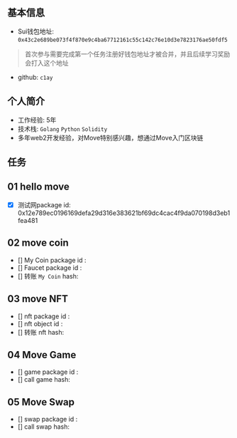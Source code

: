 ## 基本信息
- Sui钱包地址: `0x43c2e689be073f4f870e9c4ba67712161c55c142c76e10d3e7823176ae50fdf5`
> 首次参与需要完成第一个任务注册好钱包地址才被合并，并且后续学习奖励会打入这个地址
- github: `c1ay`

## 个人简介
- 工作经验: 5年
- 技术栈: `Golang` `Python` `Solidity`
- 多年web2开发经验，对Move特别感兴趣，想通过Move入门区块链

## 任务

##   01 hello move
- [x] 测试网package id: 0x12e789ec0196169defa29d316e383621bf69dc4cac4f9da070198d3eb1fea481

##   02 move coin
- [] My Coin package id :
- [] Faucet package id :
- [] 转账 `My Coin` hash:

##   03 move NFT
- [] nft package id :
- [] nft object id :
- [] 转账 nft  hash:

##   04 Move Game
- [] game package id :
- [] call game hash:

##   05 Move Swap
- [] swap package id :
- [] call swap hash:
